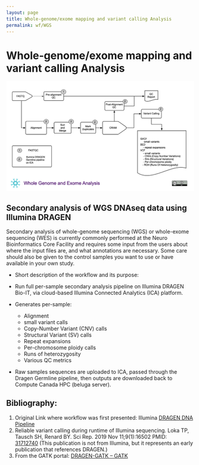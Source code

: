 ```yaml
---
layout: page
title: Whole-genome/exome mapping and variant calling Analysis
permalink: wf/WGS
---
```


# Whole-genome/exome mapping and variant calling Analysis


![Whole Genome and Exome Analysis](/wf/WF05_WGS_ver07.jpg "Whole Genome and Exome Analysis")


## Secondary analysis of WGS DNAseq data using Illumina DRAGEN

Secondary analysis of whole-genome sequencing (WGS) or whole-exome sequencing (WES) is currently commonly performed at the Neuro Bioinformatics Core Facility and requires some input from the users about where the input files are, and what annotations are necessary. Some care should also be given to the control samples you want to use or have available in your own study.

* Short description of the workflow and its purpose:

* Run full per-sample secondary analysis pipeline on Illumina DRAGEN Bio-IT, via cloud-based Illumina Connected Analytics (ICA) platform.

* Generates per-sample: 
  * Alignment
  * small variant calls
  * Copy-Number Variant (CNV) calls
  * Structural Variant (SV) calls
  * Repeat expansions
  * Per-chromosome ploidy calls
  * Runs of heterozygosity
  * Various QC metrics
* Raw samples sequences are uploaded to ICA, passed through the Dragen Germline pipeline, then outputs are downloaded back to Compute Canada HPC (beluga server).

## Bibliography:

1. Original Link where workflow was first presented: Illumina [DRAGEN DNA Pipeline](https://support.illumina.com/content/dam/illumina-support/help/Illumina_DRAGEN_Bio_IT_Platform_v3_7_1000000141465/Content/SW/Informatics/Dragen/GPipelineIntro_fDG.htm)
2. Reliable variant calling during runtime of Illumina sequencing. Loka TP, Tausch SH, Renard BY. Sci Rep. 2019 Nov 11;9(1):16502 PMID: [31712740](https://pubmed.ncbi.nlm.nih.gov/31712740/) (This publication is not from Illumina, but it represents an early publication that references DRAGEN.)
3. From the GATK portal: [DRAGEN-GATK – GATK](https://gatk.broadinstitute.org/hc/en-us/articles/360045944831)

